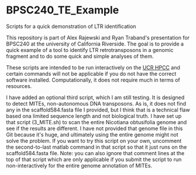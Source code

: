 # BPSC240_TE_Example
Scripts for a quick demonstration of LTR identification

This repository is part of Alex Rajewski and Ryan Traband's presentation for BPSC240 at the university of California Riverside. The goal is to provide a quick example of a tool to identify LTR retrotransposons in a genomic fragment and to do some quick and simple analyses of them.

These scripts are intended to be run interactively on the [UCR HPCC](http://hpcc.ucr.edu) and certain commands will not be applicable if you do not have the correct software installed. Computationally, it does not require much in terms of resources.

I have added an optional third script, which I am still testing. It is designed to detect MITEs, non-autonomous DNA transposons. As is, it does not find any in the scaffold584.fasta file I provided, but I think that is a technical flaw based ona limited sequence length and not biological truth. I have set up that script (3_MITE.sh) to scan the entire Nicotiana obtusifolia genome and see if the results are different. I have not provided that genome file in this Git because it's huge, and ultimately using the entire genome might not solve the problem. If you want to try this script on your own, uncomment the second-to-last matlab command in that script so that it just runs on the scaffold584.fasta file. Note: you can also ignore that comment lines at the top of that script which are only applicable if you submit the script to run non-interactively for the entire genome annotation of MITEs.

